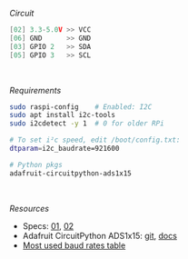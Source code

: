 *Circuit*
```cpp
[02] 3.3-5.0V >> VCC
[06] GND      >> GND
[03] GPIO 2   >> SDA
[05] GPIO 3   >> SCL
```

<br />

*Requirements*
```sh
sudo raspi-config    # Enabled: I2C
sudo apt install i2c-tools
sudo i2cdetect -y 1  # 0 for older RPi

# To set i²c speed, edit /boot/config.txt:
dtparam=i2c_baudrate=921600

# Python pkgs
adafruit-circuitpython-ads1x15
```

<br />

*Resources*
- Specs: [01](<https://learn.adafruit.com/adafruit-4-channel-adc-breakouts/python-circuitpython/>), [02](<http://www.cqrobot.wiki/index.php/ADS1115_16-Bit_ADC_Module_SKU:_CQRADS1115>)
- Adafruit CircuitPython ADS1x15: [git](<https://github.com/adafruit/Adafruit_CircuitPython_ADS1x15/>), [docs](<https://circuitpython.readthedocs.io/projects/ads1x15/en/latest/>)
- [Most used baud rates table](<https://lucidar.me/en/serialib/most-used-baud-rates-table/>)
